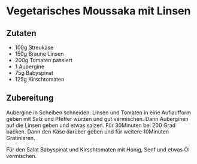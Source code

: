 # Vegetarisches Moussaka mit Linsen

## Zutaten

- 100g Streukäse
- 150g Braune Linsen
- 200g Tomaten passiert
- 1 Aubergine
- 75g Babyspinat
- 125g Kirschtomaten

## Zubereitung

Aubergine in Scheiben schneiden.
Linsen und Tomaten in eine Auflaufform geben mit Salz und Pfeffer würzen und gut vermischen.
Dann Auberginen auf die Linsen geben und etwas salzen.
Für 30Minuten bei 200 Grad backen.
Dann den Käse darüber geben und für weitere 10Minuten Gratinieren.

Für den Salat Babyspinat und Kirschtomaten mit Honig, Senf und etwas Öl vermischen.
